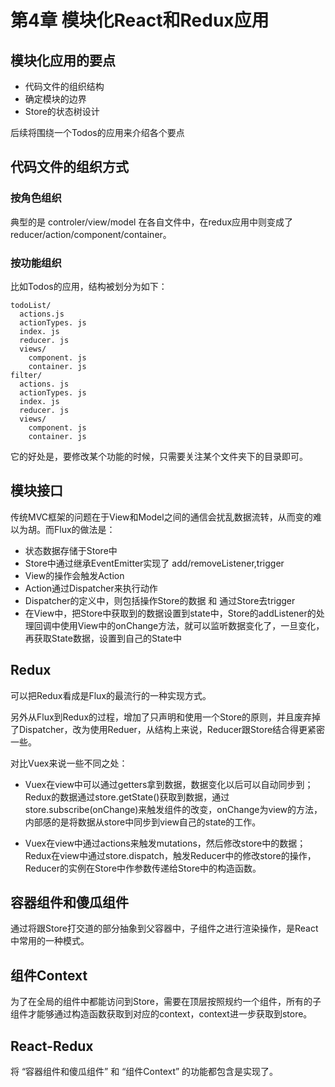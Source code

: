 # 第4章 模块化React和Redux应用

## 模块化应用的要点

- 代码文件的组织结构
- 确定模块的边界
- Store的状态树设计

后续将围绕一个Todos的应用来介绍各个要点

## 代码文件的组织方式

### 按角色组织

典型的是 controler/view/model 在各自文件中，在redux应用中则变成了reducer/action/component/container。

### 按功能组织

比如Todos的应用，结构被划分为如下：

```
todoList/ 
  actions.js 
  actionTypes. js 
  index. js 
  reducer. js 
  views/ 
    component. js 
    container. js 
filter/ 
  actions. js 
  actionTypes. js 
  index. js 
  reducer. js 
  views/ 
    component. js 
    container. js
```

它的好处是，要修改某个功能的时候，只需要关注某个文件夹下的目录即可。

## 模块接口




传统MVC框架的问题在于View和Model之间的通信会扰乱数据流转，从而变的难以为胡。而Flux的做法是：

- 状态数据存储于Store中
- Store中通过继承EventEmitter实现了 add/removeListener,trigger
- View的操作会触发Action
- Action通过Dispatcher来执行动作
- Dispatcher的定义中，则包括操作Store的数据 和 通过Store去trigger
- 在View中，把Store中获取到的数据设置到state中，Store的addListener的处理回调中使用View中的onChange方法，就可以监听数据变化了，一旦变化，再获取State数据，设置到自己的State中


## Redux

可以把Redux看成是Flux的最流行的一种实现方式。

另外从Flux到Redux的过程，增加了只声明和使用一个Store的原则，并且废弃掉了Dispatcher，改为使用Reduer，从结构上来说，Reducer跟Store结合得更紧密一些。

对比Vuex来说一些不同之处：

- Vuex在view中可以通过getters拿到数据，数据变化以后可以自动同步到；Redux的数据通过store.getState()获取到数据，通过store.subscribe(onChange)来触发组件的改变，onChange为view的方法，内部感的是将数据从store中同步到view自己的state的工作。

- Vuex在view中通过actions来触发mutations，然后修改store中的数据；Redux在view中通过store.dispatch，触发Reducer中的修改store的操作，Reducer的实例在Store中作参数传递给Store中的构造函数。


## 容器组件和傻瓜组件

通过将跟Store打交道的部分抽象到父容器中，子组件之进行渲染操作，是React中常用的一种模式。

## 组件Context

为了在全局的组件中都能访问到Store，需要在顶层按照规约一个组件，所有的子组件才能够通过构造函数获取到对应的context，context进一步获取到store。

## React-Redux

将 “容器组件和傻瓜组件”  和 “组件Context” 的功能都包含是实现了。

